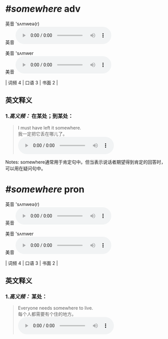 # ***\#somewhere*** adv
英音 'sʌmweə(r)  
英音
<audio src="./media/somewhere-B.aac" controls="controls"></audio>

美音 'sʌmwer  
美音
<audio src="./media/somewhere.aac" controls="controls"></audio>



| 词频 4 | 口语 3 | 书面 2 |  

英文释义
---
### 1.*高义频：* **在某处；到某处：**  

 > I must have left it somewhere.  
 > 我一定把它丢在哪儿了。    
<audio src="./media/somewhere-1.aac" controls="controls"></audio>

Notes: somewhere通常用于肯定句中。但当表示说话者期望得到肯定的回答时，可以用在疑问句中。  

# ***\#somewhere*** pron
英音 'sʌmweə(r)  
英音
<audio src="./media/somewhere-B.aac" controls="controls"></audio>

美音 'sʌmwer  
美音
<audio src="./media/somewhere.aac" controls="controls"></audio>



| 词频 4 | 口语 3 | 书面 2 |  

英文释义
---
### 1.*高义频：* **某处：**  

 > Everyone needs somewhere to live.  
 > 每个人都需要有个住的地方。    
<audio src="./media/somewhere-2.aac" controls="controls"></audio>


